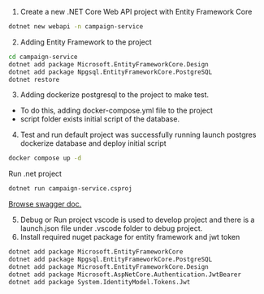 1. Create a new .NET Core Web API project with Entity Framework Core
```bash
dotnet new webapi -n campaign-service
```

2. Adding Entity Framework to the project
``` bash
cd campaign-service
dotnet add package Microsoft.EntityFrameworkCore.Design
dotnet add package Npgsql.EntityFrameworkCore.PostgreSQL
dotnet restore
```

3. Adding dockerize postgresql to the project to make test.

- To do this, adding docker-compose.yml file to the project
- script folder exists initial script of the database.

4. Test and run default project was successfully running
launch postgres dockerize database and deploy initial script
```bash
docker compose up -d
```

Run .net project
```bash
dotnet run campaign-service.csproj
```

[Browse swagger doc.](https://localhost:7257/swagger/index.html) 

5. Debug or Run project
   vscode is used to develop project and there is a launch.json file under .vscode folder to debug project.
6. Install required nuget package for entity framework and jwt token
```bash
dotnet add package Microsoft.EntityFrameworkCore
dotnet add package Npgsql.EntityFrameworkCore.PostgreSQL
dotnet add package Microsoft.EntityFrameworkCore.Design
dotnet add package Microsoft.AspNetCore.Authentication.JwtBearer
dotnet add package System.IdentityModel.Tokens.Jwt
```